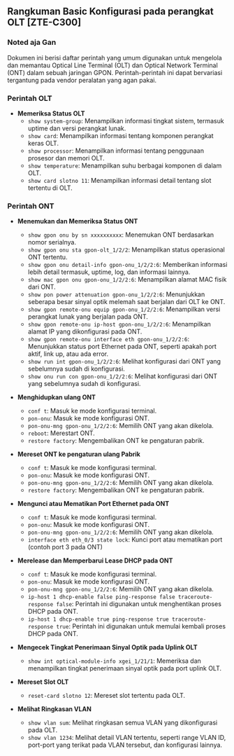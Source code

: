 ## Rangkuman Basic Konfigurasi pada perangkat OLT [ZTE-C300]

### Noted aja Gan
Dokumen ini berisi daftar perintah yang umum digunakan untuk mengelola dan memantau Optical Line Terminal (OLT) dan Optical Network Terminal (ONT) dalam sebuah jaringan GPON. Perintah-perintah ini dapat bervariasi tergantung pada vendor peralatan yang agan pakai.

### Perintah OLT
* **Memeriksa Status OLT**
  * `show system-group`: Menampilkan informasi tingkat sistem, termasuk uptime dan versi perangkat lunak.
  * `show card`: Menampilkan informasi tentang komponen perangkat keras OLT.
  * `show processor`: Menampilkan informasi tentang penggunaan prosesor dan memori OLT.
  * `show temperature`: Menampilkan suhu berbagai komponen di dalam OLT.
  * `show card slotno 11`: Menampilkan informasi detail tentang slot tertentu di OLT.

### Perintah ONT
* **Menemukan dan Memeriksa Status ONT**
  * `show gpon onu by sn xxxxxxxxxx`: Menemukan ONT berdasarkan nomor serialnya.
  * `show gpon onu sta gpon-olt_1/2/2`: Menampilkan status operasional ONT tertentu.
  * `show gpon onu detail-info gpon-onu_1/2/2:6`: Memberikan informasi lebih detail termasuk, uptime, log, dan informasi lainnya.
  * `show mac gpon onu gpon-onu_1/2/2:6`: Menampilkan alamat MAC fisik dari ONT.
  * `show pon power attenuation gpon-onu_1/2/2:6`: Menunjukkan seberapa besar sinyal optik melemah saat berjalan dari OLT ke ONT.
  * `show gpon remote-onu equip gpon-onu_1/2/2:6`: Menampilkan versi perangkat lunak yang berjalan pada ONT.
  * `show gpon remote-onu ip-host gpon-onu_1/2/2:6`: Menampilkan alamat IP yang dikonfigurasi pada ONT.
  * `show gpon remote-onu interface eth gpon-onu_1/2/2:6`: Menunjukkan status port Ethernet pada ONT, seperti apakah port aktif, link up, atau ada error.
  * `show run int gpon-onu_1/2/2:6`: Melihat konfigurasi dari ONT yang sebelumnya sudah di konfigurasi.
  * `show onu run con gpon-onu_1/2/2:6`: Melihat konfigurasi dari ONT yang sebelumnya sudah di konfigurasi.
 
* **Menghidupkan ulang ONT**
  * `conf t`: Masuk ke mode konfigurasi terminal.
  * `pon-onu`: Masuk ke mode konfigurasi ONT.
  * `pon-onu-mng gpon-onu_1/2/2:6`: Memilih ONT yang akan dikelola.
  * `reboot`: Merestart ONT.
  * `restore factory`: Mengembalikan ONT ke pengaturan pabrik.

* **Mereset ONT ke pengaturan ulang Pabrik**
  * `conf t`: Masuk ke mode konfigurasi terminal.
  * `pon-onu`: Masuk ke mode konfigurasi ONT.
  * `pon-onu-mng gpon-onu_1/2/2:6`: Memilih ONT yang akan dikelola.
  * `restore factory`: Mengembalikan ONT ke pengaturan pabrik.

* **Mengunci atau Mematikan Port Ethernet pada ONT**
  * `conf t`: Masuk ke mode konfigurasi terminal.
  * `pon-onu`: Masuk ke mode konfigurasi ONT.
  * `pon-onu-mng gpon-onu_1/2/2:6`: Memilih ONT yang akan dikelola.
  * `interface eth eth_0/3 state lock`: Kunci port atau mematikan port (contoh port 3 pada ONT)
 
* **Merelease dan Memperbarui Lease DHCP pada ONT**
  * `conf t`: Masuk ke mode konfigurasi terminal.
  * `pon-onu`: Masuk ke mode konfigurasi ONT.
  * `pon-onu-mng gpon-onu_1/2/2:6`: Memilih ONT yang akan dikelola.
  * `ip-host 1 dhcp-enable false ping-response false traceroute-response false`: Perintah ini digunakan untuk menghentikan proses DHCP pada ONT.
  * `ip-host 1 dhcp-enable true ping-response true traceroute-response true`: Perintah ini digunakan untuk memulai kembali proses DHCP pada ONT.
 
* **Mengecek Tingkat Penerimaan Sinyal Optik pada Uplink OLT**
  * `show int optical-module-info xgei_1/21/1`: Memeriksa dan menampilkan tingkat penerimaan sinyal optik pada port uplink OLT.
 
* **Mereset Slot OLT**
  * `reset-card slotno 12`: Mereset slot tertentu pada OLT.
 
* **Melihat Ringkasan VLAN**
  * `show vlan sum`: Melihat ringkasan semua VLAN yang dikonfigurasi pada OLT.
  * `show vlan 1234`: Melihat detail VLAN tertentu, seperti range VLAN ID, port-port yang terikat pada VLAN tersebut, dan konfigurasi lainnya.
